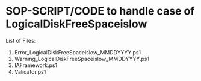 # SOP-SCRIPT/CODE to handle case of LogicalDiskFreeSpaceislow
List of Files:
1.  Error_LogicalDiskFreeSpaceislow_MMDDYYYY.ps1
2. Warning_LogicalDiskFreeSpaceislow_MMDDYYYY.ps1
3. IAFramework.ps1
4. Validator.ps1
